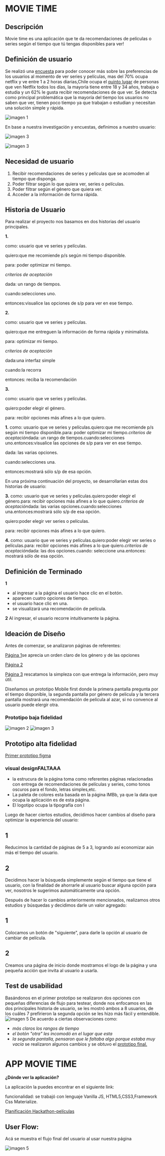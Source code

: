 # MOVIE TIME

## **Descripción**
Movie time es una aplicación que te da recomendaciones de películas o series según el tiempo que tú tengas disponibles para ver!


## **Definición de usuario**
Se realizó una  [encuesta](https://docs.google.com/forms/d/1s_Q2comfimGzqFrxoVIecETbMywEb7x5iWU0fHTjIQw/edit#responses) para poder conocer más sobre las preferencias de los usuarios al momento de ver series y películas, mas del 70% ocupa netflix y ve entre 1 a 2 horas diarias,Chile ocupa el [quinto lugar](https://www.m360.cl/noticias/cultura-pop/actualidad/chile-es-el-quinto-pais-del-mundo-ve-mas-netflix/2017-12-11/153914.html) de personas que ven Netflix todos los días, la mayoría tiene entre 18 y 34 años, trabaja o estudia y un 62% le gusta recibir recomendaciones de que ver.
Se detecta como principal problemática que la mayoría del tiempo los usuarios no saben que ver, tienen poco tiempo ya que trabajan o estudian y necesitan una solución simple y rápida.

![imagen 1](img/1.png)


En base a nuestra investigación y encuestas, definimos a nuestro usuario:

![imagen 3](img/usuarioR.jpg)

![imagen 3](img/UsuarioD.jpg)


## **Necesidad de usuario**
1. Recibir recomendaciones de series y películas que se acomoden al tiempo que disponga.
2. Poder filtrar según lo que quiera ver, series o películas.
3. Poder filtrar según el género que quiera ver.
4. Acceder a la información de forma rápida.



## **Historia de Usuario**

Para realizar el proyecto nos basamos en dos historias del usuario principales.

**1.**

como: usuario que ve series y películas.

quiero:que me recomiende p/s según mi tiempo
 disponible.

para: poder optimizar mi tiempo.

*criterios de aceptación*

dada: un rango de tiempos.

cuando:selecciones uno.

entonces:visualice las opciones de s/p para ver en ese tiempo.

**2.**

como: usuario que ve series y películas.

quiero:que me entreguen la información de forma rápida y minimalista.

para: optimizar mi tiempo.

*criterios de aceptación*

dada:una interfaz simple

cuando:la recorra

entonces: reciba la recomendación


**3.**

como: usuario que ve series y películas.

quiero:poder elegir el género.

para: recibir opciones más afines a lo que quiero.

**1.** como: usuario que ve series y películas.quiero:que me recomiende p/s según mi tiempo
disponible.para: poder optimizar mi tiempo.*criterios de aceptación*dada: un rango de tiempos.cuando:selecciones uno.entonces:visualice las opciones de s/p para ver en ese tiempo.


dada: las varias opciones.

cuando:selecciones una.

entonces:mostrará sólo s/p de esa opción.


En una próxima continuación del proyecto, se desarrollarían estas dos historias de usuario:

**3.** como: usuario que ve series y películas.quiero:poder elegir el género.para: recibir opciones más afines a lo que quiero.*criterios de aceptación*dada: las varias opciones.cuando:selecciones una.entonces:mostrará sólo s/p de esa opción.

quiero:poder elegir ver series o películas.

para: recibir opciones más afines a lo que quiero.

**4.** como: usuario que ve series y películas.quiero:poder elegir ver series o películas.para: recibir opciones más afines a lo que quiero.*criterios de aceptación*dada: las dos opciones.cuando: seleccione una.entonces: mostrará sólo de esa opción.

## **Definición de Terminado**
**1**
* al ingresar a la página el usuario hace clic en el botón.
* aparecen cuatro opciones de tiempo.
* el usuario hace clic en una.
* se visualizará una recomendación de película.

**2** 
Al ingresar, el usuario recorre intuitivamente la página.

## **Ideación de Diseño**
Antes de comenzar, se analizaron páginas de referentes:

[Página 1](https://itunes.apple.com/cl/app/todomovies-4/id792499896?mt=8)se aprecia un orden claro de los género y de las opciones

[Página 2](https://play.google.com/store/apps/details?id=com.douglas.upflix&hl=es_419)

[Página 3](https://www.suggestmemovie.com/film/5508/The-Contender/) rescatamos la simpleza con que entrega la información, pero muy útil.

Diseñamos un prototipo Mobile first donde la primera pantalla pregunta por el tiempo disponible, la segunda pantalla por género de pelicula y la tercera pantalla mostrará una recomendación de película al azar, si no convence al usuario puede elergir otra.
### **Prototipo baja fidelidad**
![imagen 2](img/2.png)
![imagen 3](img/3.png)


## **Prototipo alta fidelidad**
[Primer prototipo figma](https://www.figma.com/file/SZIt3atj8QRzB6MqwrGvxdZ8/hackathon-2.0.?node-id=0%3A1) 


### **visual design**FALTAAA
* la estrucura de la página toma como referentes páginas relacionadas con entrega de recomendaciones de películas y series, como tonos oscuros para el fondo, letras simples,etc.
* La paleta de colores esta basada en la página IMBb, ya que la data que ocupa la aplicación es de esta página.
* El logotipo ocupa la tipografía  con l

Luego de hacer ciertos estudios, decidimos hacer cambios al diseño para optimizar la experiencia del usuario:

## 1 

Reducimos la cantidad de páginas de 5 a 3, logrando así economizar aún más el tiempo del usuario.

## 2 

Decidimos hacer la búsqueda simplemente según el tiempo que tiene el usuario, con la finalidad de ahorrarle al usuario buscar alguna opción para ver, nosotros le sugerimos automáticamente una opción.

Después de hacer lo cambios anteriormente mencionados, realizamos otros estudios y búsquedas y decidimos darle un valor agregado:

## 1 

Colocamos un botón de "siguiente", para darle la opción al usuario de cambiar de película.

## 2

Creamos una página de inicio donde mostramos el logo de la página y una pequeña acción que invita al usuario a usarla.

## **Test de usabilidad**
Basándonos en el primer prototipo se realizaron dos opciones con pequeñas diferencias de flujo para testear, donde nos enfocamos en las dos principales historia de usuario, se les mostró ambos a 8 usuarios, de los cuáles 7 prefirieron la segunda opción se les hizo más fácil y entendible.
![imagen 5](img/test.png)
De acuerdo a ciertas observaciones como:
 * *más claros los rangos de tiempo*
 * *el botón "otra" les incomodó en el lugar que esta*
 * *la segunda pantalla, pensaron que le faltaba algo porque estaba muy vacía*
 se realizaron algunos cambios y se obtuvo el  [prototipo final.](https://www.figma.com/proto/ImgJy2vp33vNZOREzk93obgZ/prototipo-final?node-id=1%3A2&scaling=scale-down)

# APP MOVIE TIME


**¿Dónde ver la aplicación?**

La aplicación la puedes encontrar en el siguiente link:

funcionalidad: se trabajó con lenguaje Vanilla JS, HTML5,CSS3,Framework Css Materialize.

[Planificación Hackathon-películas](https://github.com/ScarlettBurboa/SCL007-hackathon-peliculas/projects/1) 

 



## **User Flow**:

Acá se muestra el flujo final del usuario al usar nuestra página

![imagen 5](img/userflow.jpg)


